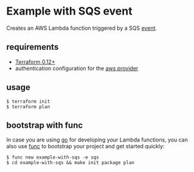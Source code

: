 # Example with SQS event

Creates an AWS Lambda function triggered by a SQS [event](https://docs.aws.amazon.com/lambda/latest/dg/with-sqs.html).

## requirements

- [Terraform 0.12+](https://www.terraform.io/)
- authentication configuration for the [aws provider](https://www.terraform.io/docs/providers/aws/)

## usage

```
$ terraform init
$ terraform plan
```

## bootstrap with func

In case you are using [go](https://golang.org/) for developing your Lambda functions, you can also use [func](https://github.com/moritzzimmer/func) to bootstrap your project and get started quickly:

```
$ func new example-with-sqs -e sqs
$ cd example-with-sqs && make init package plan
```
